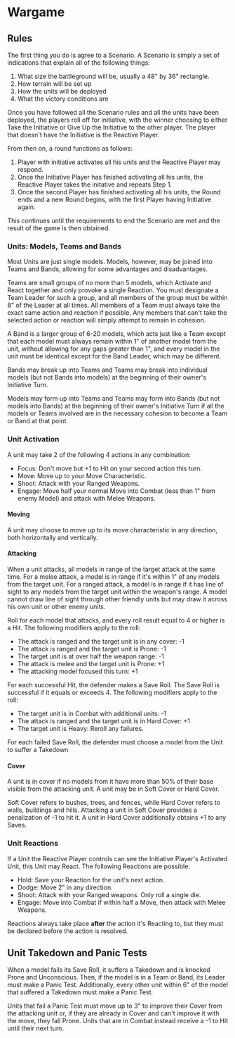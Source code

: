 # Wargame

## Rules

The first thing you do is agree to a Scenario. A Scenario is simply a set of indications that explain all of the following things:

1. What size the battleground will be, usually a 48" by 36" rectangle.
2. How terrain will be set up
3. How the units will be deployed
4. What the victory conditions are

Once you have followed all the Scenario rules and all the units have been deployed, the players roll off for initiative, with the winner choosing to either Take the Initiative or Give Up the Initiative to the other player. The player that doesn't have the Initiative is the Reactive Player.

From then on, a round functions as follows:

1. Player with initiative activates all his units and the Reactive Player may respond.
2. Once the Initiative Player has finished activating all his units, the Reactive Player takes the initative and repeats Step 1.
3. Once the second Player has finished activating all his units, the Round ends and a new Round begins, with the first Player having Initiative again.

This continues until the requirements to end the Scenario are met and the result of the game is then obtained.

### Units: Models, Teams and Bands

Most Units are just single models. Models, however, may be joined into Teams and Bands, allowing for some advantages and disadvantages.

Teams are small groups of no more than 5 models, which Activate and React together and only provoke a single Reaction. You must designate a Team Leader for such a group, and all members of the group must be within 8" of the Leader at all times. All members of a Team must always take the exact same action and reaction if possible. Any members that can't take the selected action or reaction will simply attempt to remain in cohesion.

A Band is a larger group of 6-20 models, which acts just like a Team except that each model must always remain within 1" of another model from the unit, without allowing for any gaps greater than 1", and every model in the unit must be identical except for the Band Leader, which may be different.

Bands may break up into Teams and Teams may break into individual models (but not Bands into models) at the beginning of their owner's Initiative Turn.

Models may form up into Teams and Teams may form into Bands (but not models into Bands) at the beginning of their owner's Initiative Turn if all the models or Teams involved are in the necessary cohesion to become a Team or Band at that point.

### Unit Activation

A unit may take 2 of the following 4 actions in any combination:

- Focus: Don't move but +1 to Hit on your second action this turn.
- Move: Move up to your Move Characteristic.
- Shoot: Attack with your Ranged Weapons.
- Engage: Move half your normal Move into Combat (less than 1" from enemy Model) and attack with Melee Weapons.

#### Moving

A unit may choose to move up to its move characteristic in any direction, both horizontally and vertically.

#### Attacking

When a unit attacks, all models in range of the target attack at the same time. For a melee attack, a model is in range if it's within 1" of any models from the target unit. For a ranged attack, a model is in range if it has line of sight to any models from the target unit within the weapon's range. A model cannot draw line of sight through other friendly units but may draw it across his own unit or other enemy units.

Roll for each model that attacks, and every roll result equal to 4 or higher is a Hit. The following modifiers apply to the roll:

- The attack is ranged and the target unit is in any cover: -1
- The attack is ranged and the target unit is Prone: -1
- The target unit is at over half the weapon range: -1
- The attack is melee and the target unit is Prone: +1
- The attacking model focused this turn: +1

For each successful Hit, the defender makes a Save Roll. The Save Roll is successful if it equals or exceeds 4. The following modifiers apply to the roll:

- The target unit is in Combat with additional units: -1
- The attack is ranged and the target unit is in Hard Cover: +1
- The target unit is Heavy: Reroll any failures.

For each failed Save Roll, the defender must choose a model from the Unit to suffer a Takedown

#### Cover

A unit is in cover if no models from it have more than 50% of their base visible from the attacking unit.
A unit may be in Soft Cover or Hard Cover.

Soft Cover refers to bushes, trees, and fences, while Hard Cover refers to walls, buildings and hills.
Attacking a unit in Soft Cover provides a penalization of -1 to hit it. A unit in Hard Cover additionally obtains +1 to any Saves.

### Unit Reactions

If a Unit the Reactive Player controls can see the Initiative Player's Activated Unit, this Unit may React. The following Reactions are possible:

- Hold: Save your Reaction for the unit's next action.
- Dodge: Move 2" in any direction.
- Shoot: Attack with your Ranged weapons. Only roll a single die.
- Engage: Move into Combat if within half a Move, then attack with Melee Weapons.

Reactions always take place **after** the action it's Reacting to, but they must be declared before the action is resolved.

## Unit Takedown and Panic Tests

When a model fails its Save Roll, it suffers a Takedown and is knocked Prone and Unconscious. Then, if the model is in a Team or Band, its Leader must make a Panic Test. Additionally, every other unit within 6" of the model that suffered a Takedown must make a Panic Test.

Units that fail a Panic Test must move up to 3" to improve their Cover from the attacking unit or, if they are already in Cover and can't improve it with the move, they fall Prone. Units that are in Combat instead receive a -1 to Hit until their next turn.

